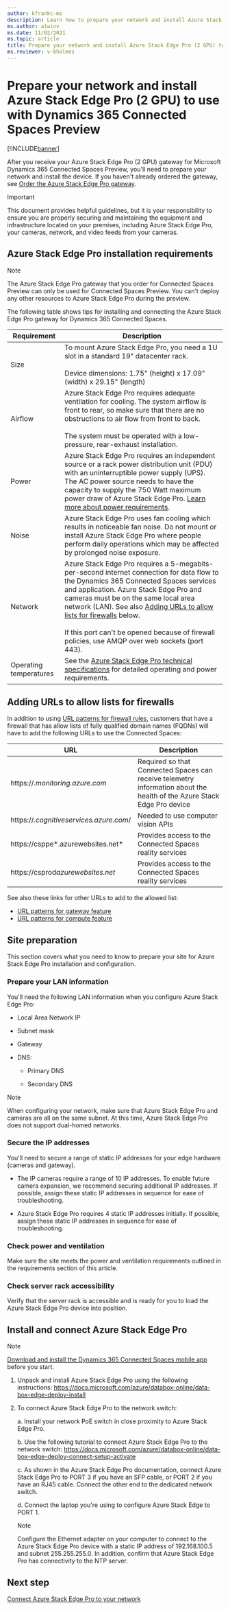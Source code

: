 ```yaml
---
author: kfrankc-ms
description: Learn how to prepare your network and install Azure Stack Edge Pro (2 GPU) to use with Dynamics 365 Connected Spaces Preview.
ms.author: alwinv
ms.date: 11/02/2021
ms.topic: article
title: Prepare your network and install Azure Stack Edge Pro (2 GPU) to use with Dynamics 365 Connected Spaces Preview
ms.reviewer: v-bholmes
--- 
```


# Prepare your network and install Azure Stack Edge Pro (2 GPU) to use with Dynamics 365 Connected Spaces Preview

[!INCLUDE[banner](includes/banner.md)]

After you receive your Azure Stack Edge Pro (2 GPU) gateway for Microsoft Dynamics 365 Connected Spaces Preview, you'll need to prepare your network and install the device. If you haven't already ordered the gateway, see [Order the Azure Stack Edge Pro gateway](admin-request-ase.md). 

> [!IMPORTANT]
> This document provides helpful guidelines, but it is your responsibility to ensure you are properly securing and maintaining the equipment and infrastructure located on your premises, including Azure Stack Edge Pro, your cameras, network, and video feeds from your cameras.

## Azure Stack Edge Pro installation requirements	

> [!NOTE]
> The Azure Stack Edge Pro gateway that you order for Connected Spaces Preview can only be used for Connected Spaces Preview. You can't deploy any other resources to Azure Stack Edge Pro during the preview. 

The following table shows tips for installing and connecting the Azure Stack Edge Pro gateway for Dynamics 365 Connected Spaces.

|Requirement|Description|
|----------------|--------------------------------------------------------------------------------------------|
|Size|To mount Azure Stack Edge Pro, you need a 1U slot in a standard 19" datacenter rack.<br><br>Device dimensions: 1.75" (height) x 17.09" (width) x 29.15" (length)|
|Airflow|Azure Stack Edge Pro requires adequate ventilation for cooling. The system airflow is front to rear, so make sure that there are no obstructions to air flow from front to back.<br><br>The system must be operated with a low-pressure, rear-exhaust installation.|
|Power|Azure Stack Edge Pro requires an independent source or a rack power distribution unit (PDU) with an uninterruptible power supply (UPS). The AC power source needs to have the capacity to supply the 750 Watt maximum power draw of Azure Stack Edge Pro. [Learn more about power requirements](/azure/databox-online/azure-stack-edge-technical-specifications-compliance#power-supply-unit-specifications).|
|Noise|Azure Stack Edge Pro uses fan cooling which results in noticeable fan noise. Do not mount or install Azure Stack Edge Pro where people perform daily operations which may be affected by prolonged noise exposure.|
|Network|Azure Stack Edge Pro requires a 5-megabits-per-second internet connection for data flow to the Dynamics 365 Connected Spaces services and application. Azure Stack Edge Pro and cameras must be on the same local area network (LAN). See also [Adding URLs to allow lists for firewalls](ase-install.md#adding-urls-to-allow-lists-for-firewalls) below.<br><br>If this port can't be opened because of firewall policies, use AMQP over web sockets (port 443).|
|Operating temperatures|See the [Azure Stack Edge Pro technical specifications](/azure/databox-online/azure-stack-edge-technical-specifications-compliance) for detailed operating and power requirements.|

## Adding URLs to allow lists for firewalls

In addition to using [URL patterns for firewall rules](https://docs.microsoft.com/azure/databox-online/azure-stack-edge-system-requirements#url-patterns-for-gateway-feature), customers that have a firewall that has allow lists of fully qualified domain names (FQDNs) will have to add the following URLs to use the Connected Spaces:

|URL|Description|
|----------------------------------------------|-----------------------------------------------|
|https://*.monitoring.azure.com*|Required so that Connected Spaces can receive telemetry information about the health of the Azure Stack Edge Pro device|
|https://*.cognitiveservices.azure.com*/|Needed to use computer vision APIs|
|https://csppe*.azurewebsites.net*|Provides access to the Connected Spaces reality services|
|https://csprod*azurewebsites.net*|Provides access to the Connected Spaces reality services|

See also these links for other URLs to add to the allowed list:

- [URL patterns for gateway feature](https://docs.microsoft.com/azure/databox-online/azure-stack-edge-gpu-system-requirements#url-patterns-for-gateway-feature)
- [URL patterns for compute feature](https://docs.microsoft.com/en-us/azure/databox-online/azure-stack-edge-gpu-system-requirements#url-patterns-for-compute-feature)

## Site preparation	
This section covers what you need to know to prepare your site for Azure Stack Edge Pro installation and configuration.

### Prepare your LAN information

You'll need the following LAN information when you configure Azure Stack Edge Pro:

- Local Area Network IP

- Subnet mask

- Gateway

- DNS:

   - Primary DNS

   - Secondary DNS

> [!NOTE]
> When configuring your network, make sure that Azure Stack Edge Pro and cameras are all on the same subnet. At this time, Azure Stack Edge Pro does not support dual-homed networks.

### Secure the IP addresses

You'll need to secure a range of static IP addresses for your edge hardware (cameras and gateway). 

- The IP cameras require a range of 10 IP addresses. To enable future camera expansion, we recommend securing additional IP addresses. If possible, assign these static IP addresses in sequence for ease of troubleshooting. 

- Azure Stack Edge Pro requires 4 static IP addresses initially. If possible, assign these static IP addresses in sequence for ease of troubleshooting. 

### Check power and ventilation 

Make sure the site meets the power and ventilation requirements outlined in the requirements section of this article. 

### Check server rack accessibility

Verify that the server rack is accessible and is ready for you to load the Azure Stack Edge Pro device into position.

## Install and connect Azure Stack Edge Pro	

> [!NOTE]
> [Download and install the Dynamics 365 Connected Spaces mobile app](mobile-app-download.md) before you start.

1. Unpack and install Azure Stack Edge Pro using the following instructions: https://docs.microsoft.com/azure/databox-online/data-box-edge-deploy-install

2. To connect Azure Stack Edge Pro to the network switch:

    a. Install your network PoE switch in close proximity to Azure Stack Edge Pro.
    
    b. Use the following tutorial to connect Azure Stack Edge Pro to the network switch: https://docs.microsoft.com/azure/databox-online/data-box-edge-deploy-connect-setup-activate
    
    c. As shown in the Azure Stack Edge Pro documentation, connect Azure Stack Edge Pro to PORT 3 if you have an SFP cable, or PORT 2 if you have an RJ45 cable. Connect the other end to the dedicated network switch.
    
    d. Connect the laptop you're using to configure Azure Stack Edge to PORT 1.
    
    > [!NOTE]
    > Configure the Ethernet adapter on your computer to connect to the Azure Stack Edge Pro device with a static IP address of 192.168.100.5 and subnet 255.255.255.0. In addition, confirm that Azure Stack Edge Pro has connectivity to the NTP server.
    
## Next step

[Connect Azure Stack Edge Pro to your network](ase-connect.md)
